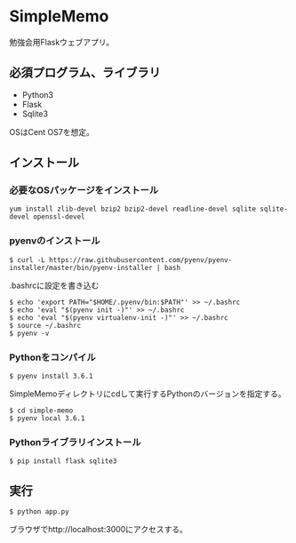 # SimpleMemo

勉強会用Flaskウェブアプリ。

## 必須プログラム、ライブラリ
* Python3
* Flask
* Sqlite3

OSはCent OS7を想定。

## インストール

### 必要なOSパッケージをインストール
```
yum install zlib-devel bzip2 bzip2-devel readline-devel sqlite sqlite-devel openssl-devel
```
### pyenvのインストール
```
$ curl -L https://raw.githubusercontent.com/pyenv/pyenv-installer/master/bin/pyenv-installer | bash
```

.bashrcに設定を書き込む

```
$ echo 'export PATH="$HOME/.pyenv/bin:$PATH"' >> ~/.bashrc
$ echo 'eval "$(pyenv init -)"' >> ~/.bashrc
$ echo 'eval "$(pyenv virtualenv-init -)"' >> ~/.bashrc
$ source ~/.bashrc
$ pyenv -v
```

### Pythonをコンパイル
```
$ pyenv install 3.6.1
```

SimpleMemoディレクトリにcdして実行するPythonのバージョンを指定する。

```
$ cd simple-memo
$ pyenv local 3.6.1
```

### Pythonライブラリインストール
```
$ pip install flask sqlite3
```
## 実行
```
$ python app.py
```

ブラウザでhttp://localhost:3000にアクセスする。
